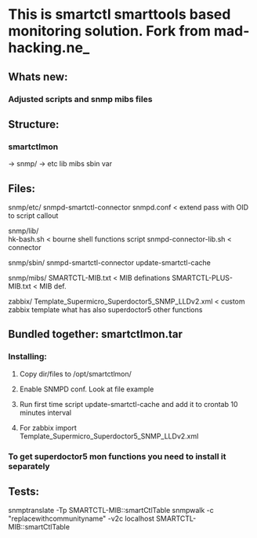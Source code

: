 # This is smartctl smarttools based monitoring solution. Fork from mad-hacking.ne_

## Whats new:

### Adjusted scripts and snmp mibs files

## Structure:

### smartctlmon

-> snmp/
-> etc  lib  mibs  sbin  var

## Files:

snmp/etc/
snmpd-smartctl-connector
snmpd.conf < extend pass with OID to script callout

snmp/lib/    
hk-bash.sh < bourne shell functions script
snmpd-connector-lib.sh < connector

snmp/sbin/
snmpd-smartctl-connector
update-smartctl-cache

snmp/mibs/
SMARTCTL-MIB.txt < MIB definations
SMARTCTL-PLUS-MIB.txt < MIB def.

zabbix/
Template_Supermicro_Superdoctor5_SNMP_LLDv2.xml < custom zabbix template what has also superdoctor5 other functions

## Bundled together: smartctlmon.tar

### Installing:

1. Copy dir/files to /opt/smartctlmon/

2. Enable SNMPD conf. Look at file example
3. Run first time script update-smartctl-cache and add it to crontab 10 minutes interval

4. For zabbix import Template_Supermicro_Superdoctor5_SNMP_LLDv2.xml

### To get superdoctor5 mon functions you need to install it separately

## Tests:

snmptranslate -Tp SMARTCTL-MIB::smartCtlTable
snmpwalk -c "replacewithcommunityname" -v2c localhost SMARTCTL-MIB::smartCtlTable
